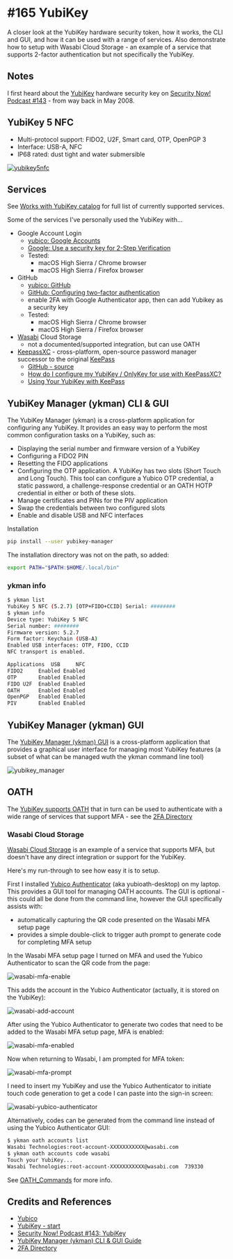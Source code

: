 # #165 YubiKey

A closer look at the YubiKey hardware security token, how it works, the CLI and GUI, and how it can be used with a range of services.
Also demonstrate how to setup with Wasabi Cloud Storage - an example of a service that supports 2-factor authentication but not specifically the YubiKey.

## Notes

I first heard about the [YubiKey](https://www.yubico.com/) hardware security key on
[Security Now! Podcast #143](https://www.grc.com/sn/sn-143.htm) - from way back in May 2008.

## YubiKey 5 NFC

* Multi-protocol support: FIDO2, U2F, Smart card, OTP, OpenPGP 3
* Interface: USB-A, NFC
* IP68 rated: dust tight and water submersible

[![yubikey5nfc](./assets/yubikey5nfc.png?raw=true)](https://www.yubico.com/sg/works-with-yubikey/catalog/#protocol=all&usecase=all&key=yubikey-5-nfc)

## Services

See [Works with YubiKey catalog](https://www.yubico.com/sg/works-with-yubikey/catalog/) for full list of currently supported services.

Some of the services I've personally used the YubiKey with...

* Google Account Login
    * [yubico: Google Accounts](https://www.yubico.com/sg/works-with-yubikey/catalog/google-accounts/)
    * [Google: Use a security key for 2-Step Verification](https://support.google.com/accounts/answer/6103523)
    * Tested:
        * macOS High Sierra / Chrome browser
        * macOS High Sierra / Firefox browser
* GitHub
    * [yubico: GitHub](https://www.yubico.com/sg/works-with-yubikey/catalog/github/)
    * [GitHub: Configuring two-factor authentication](https://docs.github.com/en/github/authenticating-to-github/configuring-two-factor-authentication#configuring-two-factor-authentication-using-fido-u2f)
    * enable 2FA with Google Authenticator app, then can add Yubikey as a security key
    * Tested:
        * macOS High Sierra / Chrome browser
        * macOS High Sierra / Firefox browser
* [Wasabi](https://wasabi.com/) Cloud Storage
    * not a documented/supported integration, but can use OATH
* [KeepassXC](https://keepassxc.org/project/) - cross-platform, open-source password manager successor to the original [KeePass](https://keepass.info/)
    * [GitHub - source](https://github.com/keepassxreboot/keepassxc)
    * [How do I configure my YubiKey / OnlyKey for use with KeePassXC?](https://keepassxc.org/docs/#faq-yubikey-howto)
    * [Using Your YubiKey with KeePass](https://support.yubico.com/hc/en-us/articles/360013779759-Using-Your-YubiKey-with-KeePass)

## YubiKey Manager (ykman) CLI & GUI

The YubiKey Manager (ykman) is a cross-platform application for configuring any YubiKey. It provides an easy way to perform the most common configuration tasks on a YubiKey, such as:

* Displaying the serial number and firmware version of a YubiKey
* Configuring a FIDO2 PIN
* Resetting the FIDO applications
* Configuring the OTP application. A YubiKey has two slots (Short Touch and Long Touch). This tool can configure a Yubico OTP credential, a static password, a challenge-response credential or an OATH HOTP credential in either or both of these slots.
* Manage certificates and PINs for the PIV application
* Swap the credentials between two configured slots
* Enable and disable USB and NFC interfaces

Installation

```sh
pip install --user yubikey-manager
```

The installation directory was not on the path, so added:

```sh
export PATH="$PATH:$HOME/.local/bin"
```

### ykman info

```sh
$ ykman list
YubiKey 5 NFC (5.2.7) [OTP+FIDO+CCID] Serial: ########
$ ykman info
Device type: YubiKey 5 NFC
Serial number: ########
Firmware version: 5.2.7
Form factor: Keychain (USB-A)
Enabled USB interfaces: OTP, FIDO, CCID
NFC transport is enabled.

Applications  USB     NFC
FIDO2     Enabled Enabled
OTP       Enabled Enabled
FIDO U2F  Enabled Enabled
OATH      Enabled Enabled
OpenPGP   Enabled Enabled
PIV       Enabled Enabled
```

## YubiKey Manager (ykman) GUI

The [YubiKey Manager (ykman) GUI](https://developers.yubico.com/yubikey-manager-qt/) is a cross-platform application
that provides a graphical user interface for managing most YubiKey features (a subset of what can be managed wuth the ykman command line tool)

![yubikey_manager](./assets/yubikey_manager.png?raw=true)

## OATH

The [YubiKey supports OATH](https://developers.yubico.com/OATH/OATH_Walk-Through.html)
that in turn can be used to authenticate with a wide range of services that support MFA - see the
[2FA Directory](https://2fa.directory/)

### Wasabi Cloud Storage

[Wasabi Cloud Storage](https://wasabi.com/) is an example of a service that supports MFA,
but doesn't have any direct integration or support for the YubiKey.

Here's my run-through to see how easy it is to setup.

First I installed [Yubico Authenticator](https://developers.yubico.com/yubioath-desktop/Releases/) (aka yubioath-desktop)
on my laptop. This provides a GUI tool for managing OATH accounts. The GUI is optional - this could all be done from the command line,
however the GUI specifically assists with:

* automatically capturing the QR code presented on the Wasabi MFA setup page
* provides a simple double-click to trigger auth prompt to generate code for completing MFA setup

In the Wasabi MFA setup page I turned on MFA and used the Yubico Authenticator to scan the QR code from the page:

![wasabi-mfa-enable](./assets/wasabi-mfa-enable.png?raw=true)

This adds the account in the Yubico Authenticator (actually, it is stored on the YubiKey):

![wasabi-add-account](./assets/wasabi-add-account.png?raw=true)

After using the Yubico Authenticator to generate two codes that need to be added to the Wasabi MFA setup page, MFA is enabled:

![wasabi-mfa-enabled](./assets/wasabi-mfa-enabled.png?raw=true)

Now when returning to Wasabi, I am prompted for MFA token:

![wasabi-mfa-prompt](./assets/wasabi-mfa-prompt.png?raw=true)

I need to insert my YubiKey and use the Yubico Authenticator to initiate touch code generation to get a code I can paste into the sign-in screen:

![wasabi-yubico-authenticator](./assets/wasabi-yubico-authenticator.png?raw=true)

Alternatively, codes can be generated from the command line instead of using the Yubico Authenticator GUI:

```sh
$ ykman oath accounts list
Wasabi Technologies:root-account-XXXXXXXXXXX@wasabi.com
$ ykman oath accounts code wasabi
Touch your YubiKey...
Wasabi Technologies:root-account-XXXXXXXXXXX@wasabi.com  739330
```

See [OATH_Commands](https://docs.yubico.com/ykman/OATH_Commands.html#) for more info.

## Credits and References

* [Yubico](https://www.yubico.com/)
* [YubiKey - start](https://www.yubico.com/start)
* [Security Now! Podcast #143: YubiKey](https://www.grc.com/sn/sn-143.htm)
* [YubiKey Manager (ykman) CLI & GUI Guide](https://docs.yubico.com/ykman/)
* [2FA Directory](https://2fa.directory/)
